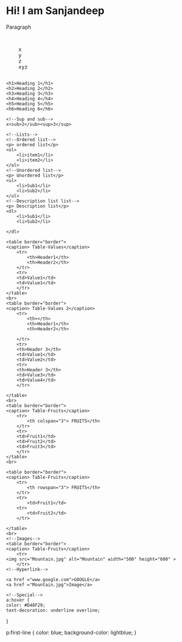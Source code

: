 # Hi! I am Sanjandeep
<html>
 <head>
 </head>

 <body>
 <body bgcolor="">
	<p>Paragraph</p>
	<br><!--Break Line-->
	<pre>
	x
	y
	z
	xyz
	</pre>


	<h1>Heading 1</h1>
	<h2>Heading 2</h2>
	<h3>Heading 3</h3>
	<h4>Heading 4</h4>
	<h5>Heading 5</h5>
	<h6>Heading 6</h6>

	<!--Sup and sub-->
	x<sub>2</sub><sup>3</sup>

	<!--Lists-->
	<!--Ordered list-->
	<p> ordered list</p>
	<ol>
		<li>item1</li>
		<li>item2</li>
	</ol>
	<!--Unordered list-->
	<p> Unordered list</p>
	<ul>
		<li>Sub1</li>
		<li>Sub2</li>	
	</ul>
	<!--Description list list-->
	<p> Description list</p>
	<dl>
		<li>Sub1</li>
		<li>Sub2</li>	

	</dl>

	<table border="border">
	<caption> Table-Values</caption>
		<tr>
			<th>Header1</th>
			<th>Header2</th>
		</tr>
		<tr>
		<td>Value1</td>
		<td>Value1</td>
		</tr>
	</table>
	<br>
	<table border="border">
	<caption> Table-Values 2</caption>
		<tr>
			<th></th>
			<th>Header1</th>
			<th>Header2</th>
			
		</tr>
		<tr>
		<th>Header 3</th>
		<td>Value1</td>
		<td>Value2</td>
		<tr>
		<th>Header 3</th>
		<td>Value3</td>
		<td>Value4</td>
		</tr>
		
	</table>
	<br>
	<table border="border">
	<caption> Table-Fruits</caption>
		<tr>
			<th colspan="3"> FRUITS</th>
		</tr>
		<tr>
		<td>Fruit1</td>
		<td>Fruit2</td>
		<td>Fruit3</td>
		</tr>
	</table>
	<br>
	
	<table border="border">
	<caption> Table-Fruits</caption>
		<tr>
			<th rowspan="3"> FRUITS</th>
		</tr>
		<tr>
			<td>Fruit1</td>
		<tr>
			<td>Fruit2</td>
		</tr>
		
	</table>
	<br>
	<!--Images-->
	<table border="border">
	<caption> Table-Fruits</caption>
		<tr>
	<img src="Mountain.jpg" alt="Mountain" width="500" height="600" >
		</tr>
	<!--Hyperlink-->
	
	<a href ="www.google.com">GOOGLE</a>
	<a href ="Mountain.jpg">Image</a>
	
	<!--Special-->
	a:hover {
    color: #D48F29;
    text-decoration: underline overline;
}

p:first-line {
    color: blue;
    background-color: lightblue;
}

	
 </body>
</html>
